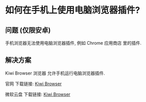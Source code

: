 # 如何在手机上使用电脑浏览器插件? 

## 问题 (仅限安卓)

手机浏览器无法使用电脑浏览器插件, 例如 Chrome 应用商店 里的插件. 

## 解决方案

Kiwi Browser 浏览器 允许手机运行电脑浏览器插件. 

官网 下载链接: [Kiwi Browser](https://kiwibrowser.com/)

微软云盘 下载链接: [Kiwi Browser](https://suanpersonale-my.sharepoint.com/:u:/g/personal/suan_suanpersonale_onmicrosoft_com/EWNDQ3T3rBZOqxyLMjXNzZYBujvqewBrFF9p-iqDTnOrjQ?e=Y2HZy7)